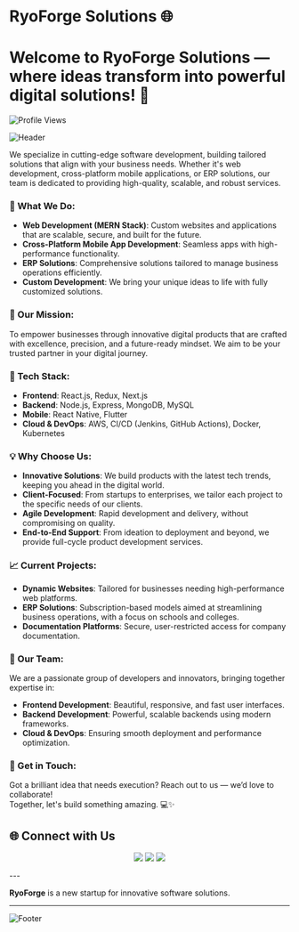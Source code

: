 
# RyoForge Solutions 🌐

# Welcome to **RyoForge Solutions** — where ideas transform into powerful digital solutions! 🚀

![Profile Views](https://komarev.com/ghpvc/?username=RyoForge&style=flat-square&color=blue)

![Header](https://github.com/RyoForge/RyoForge/assets/173225661/6a4c2f97-debc-40c3-8440-c749c262dc9f)

We specialize in cutting-edge software development, building tailored solutions that align with your business needs. Whether it's web development, cross-platform mobile applications, or ERP solutions, our team is dedicated to providing high-quality, scalable, and robust services.

### 🌟 What We Do:
- **Web Development (MERN Stack)**: Custom websites and applications that are scalable, secure, and built for the future.
- **Cross-Platform Mobile App Development**: Seamless apps with high-performance functionality.
- **ERP Solutions**: Comprehensive solutions tailored to manage business operations efficiently.
- **Custom Development**: We bring your unique ideas to life with fully customized solutions.

### 🚀 Our Mission:
To empower businesses through innovative digital products that are crafted with excellence, precision, and a future-ready mindset. We aim to be your trusted partner in your digital journey.

### 🔧 Tech Stack:
- **Frontend**: React.js, Redux, Next.js
- **Backend**: Node.js, Express, MongoDB, MySQL
- **Mobile**: React Native, Flutter
- **Cloud & DevOps**: AWS, CI/CD (Jenkins, GitHub Actions), Docker, Kubernetes

### 💡 Why Choose Us:
- **Innovative Solutions**: We build products with the latest tech trends, keeping you ahead in the digital world.
- **Client-Focused**: From startups to enterprises, we tailor each project to the specific needs of our clients.
- **Agile Development**: Rapid development and delivery, without compromising on quality.
- **End-to-End Support**: From ideation to deployment and beyond, we provide full-cycle product development services.

### 📈 Current Projects:
- **Dynamic Websites**: Tailored for businesses needing high-performance web platforms.
- **ERP Solutions**: Subscription-based models aimed at streamlining business operations, with a focus on schools and colleges.
- **Documentation Platforms**: Secure, user-restricted access for company documentation.

### 💼 Our Team:
We are a passionate group of developers and innovators, bringing together expertise in:
- **Frontend Development**: Beautiful, responsive, and fast user interfaces.
- **Backend Development**: Powerful, scalable backends using modern frameworks.
- **Cloud & DevOps**: Ensuring smooth deployment and performance optimization.

### 💬 Get in Touch:
Got a brilliant idea that needs execution? Reach out to us — we’d love to collaborate!  
Together, let's build something amazing. 💻✨
## 🌐 Connect with Us
<p align="center">
  <a href="https://www.linkedin.com/company/ryoforge-solutions"><img src="https://img.shields.io/badge/-LinkedIn-blue?style=for-the-badge&logo=LinkedIn&logoColor=white"></a>
  <a href="https://x.com/RyoForge?t=IYscQy74r97KH_O4DYDIGA&s=09"><img src="https://img.shields.io/badge/-Twitter-blue?style=for-the-badge&logo=Twitter&logoColor=white"></a>
  <a href="mailto:contact@ryoforge.com"><img src="https://img.shields.io/badge/Email-D14836?style=for-the-badge&logo=gmail&logoColor=white"></a>
</p>
---

**RyoForge** is a new startup for innovative software solutions.

---

![Footer](https://github.com/RyoForge/RyoForge/assets/173225661/a3d58b96-262c-486a-ad00-862815c91ff2)
